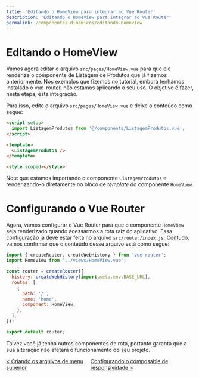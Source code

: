 ```yaml
---
title: 'Editando o HomeView para integrar ao Vue Router'
description: 'Editando o HomeView para integrar ao Vue Router'
permalink: /componentes-dinamicos/editando-homeview
---
```


# Editando o HomeView

Vamos agora editar o arquivo `src/pages/HomeView.vue` para que ele renderize o componente de Listagem de Produtos que já fizemos anteriormente. Nos exemplos que fizemos no tutorial, embora tenhamos instalado o vue-router, não estamos aplicando o seu uso. O objetivo é fazer, nesta etapa, esta integração.

Para isso, edite o arquivo `src/pages/HomeView.vue` e deixe o conteúdo como segue:

```html
<script setup>
  import ListagemProdutos from '@/components/ListagemProdutos.vue';
</script>

<template>
  <ListagemProdutos />
</template>

<style scoped></style>
```

Note que estamos importando o componente `ListagemProdutos` e renderizando-o diretamente no bloco de _template_ do componente `HomeView`.

# Configurando o Vue Router

Agora, vamos configurar o Vue Router para que o componente `HomeView` seja renderizado quando acessarmos a rota raiz do aplicativo. Essa configuração já deve estar feita no arquivo `src/router/index.js`. Contudo, vamos confirmar que o conteúdo desse arquivo está como segue:

```js
import { createRouter, createWebHistory } from 'vue-router';
import HomeView from '../views/HomeView.vue';

const router = createRouter({
  history: createWebHistory(import.meta.env.BASE_URL),
  routes: [
    {
      path: '/',
      name: 'home',
      component: HomeView,
    },
  ],
});

export default router;
```

Talvez você já tenha outros componentes de rota, portanto garanta que a sua alteração não afetará o funcionamento do seu projeto.

<span style="display: flex; justify-content: space-between;"><span>[&lt; Criando os arquivos de menu superior](criando-arquivos-menu-superior.html 'Voltar')</span> <span>[Configurando o composable de responsividade &gt;](configurando-composable-responsividade.html 'Próximo')</span></span>
